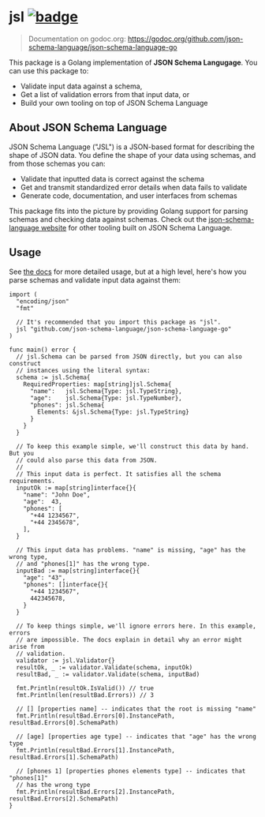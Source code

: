 # jsl [![badge]][docs]

> Documentation on godoc.org: https://godoc.org/github.com/json-schema-language/json-schema-language-go

This package is a Golang implementation of **JSON Schema Langugage**. You can
use this package to:

* Validate input data against a schema,
* Get a list of validation errors from that input data, or
* Build your own tooling on top of JSON Schema Language

## About JSON Schema Language

JSON Schema Language ("JSL") is a JSON-based format for describing the shape of
JSON data. You define the shape of your data using schemas, and from those
schemas you can:

* Validate that inputted data is correct against the schema
* Get and transmit standardized error details when data fails to validate
* Generate code, documentation, and user interfaces from schemas

This package fits into the picture by providing Golang support for parsing
schemas and checking data against schemas. Check out the [json-schema-language
website][jsl-website] for other tooling built on JSON Schema Language.

## Usage

See [the docs][docs] for more detailed usage, but at a high level, here's how
you parse schemas and validate input data against them:

```golang
import (
  "encoding/json"
  "fmt"

  // It's recommended that you import this package as "jsl".
  jsl "github.com/json-schema-language/json-schema-language-go"
)

func main() error {
  // jsl.Schema can be parsed from JSON directly, but you can also construct
  // instances using the literal syntax:
  schema := jsl.Schema{
    RequiredProperties: map[string]jsl.Schema{
      "name":   jsl.Schema{Type: jsl.TypeString},
      "age":    jsl.Schema{Type: jsl.TypeNumber},
      "phones": jsl.Schema{
        Elements: &jsl.Schema{Type: jsl.TypeString}
      }
    }
  }

  // To keep this example simple, we'll construct this data by hand. But you
  // could also parse this data from JSON.
  //
  // This input data is perfect. It satisfies all the schema requirements.
  inputOk := map[string]interface{}{
    "name": "John Doe",
    "age":  43,
    "phones": [
      "+44 1234567",
      "+44 2345678",
    ],
  }

  // This input data has problems. "name" is missing, "age" has the wrong type,
  // and "phones[1]" has the wrong type.
  inputBad := map[string]interface{}{
    "age": "43",
    "phones": []interface{}{
      "+44 1234567",
      442345678,
    }
  }

  // To keep things simple, we'll ignore errors here. In this example, errors
  // are impossible. The docs explain in detail why an error might arise from
  // validation.
  validator := jsl.Validator{}
  resultOk, _ := validator.Validate(schema, inputOk)
  resultBad, _ := validator.Validate(schema, inputBad)

  fmt.Println(resultOk.IsValid()) // true
  fmt.Println(len(resultBad.Errors)) // 3

  // [] [properties name] -- indicates that the root is missing "name"
  fmt.Println(resultBad.Errors[0].InstancePath, resultBad.Errors[0].SchemaPath)

  // [age] [properties age type] -- indicates that "age" has the wrong type
  fmt.Println(resultBad.Errors[1].InstancePath, resultBad.Errors[1].SchemaPath)

  // [phones 1] [properties phones elements type] -- indicates that "phones[1]"
  // has the wrong type
  fmt.Println(resultBad.Errors[2].InstancePath, resultBad.Errors[2].SchemaPath)
}
```

[badge]: https://godoc.org/github.com/json-schema-language/json-schema-language-go?status.svg
[docs]: https://godoc.org/github.com/json-schema-language/json-schema-language-go
[jsl-website]: https://json-schema-language.github.io/
